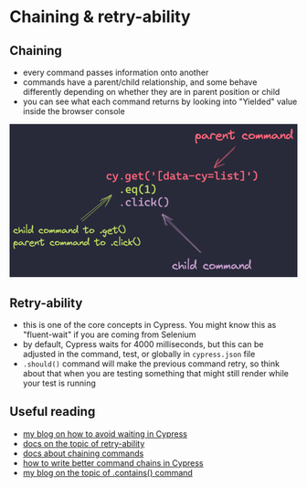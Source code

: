 # Chaining & retry-ability

## Chaining
- every command passes information onto another
- commands have a parent/child relationship, and some behave differently depending on whether they are in parent position or child
- you can see what each command returns by looking into "Yielded" value inside the browser console

![Command chains]('./../chaining.png)

## Retry-ability
- this is one of the core concepts in Cypress. You might know this as "fluent-wait" if you are coming from Selenium
- by default, Cypress waits for 4000 milliseconds, but this can be adjusted in the command, test, or globally in `cypress.json` file
- `.should()` command will make the previous command retry, so think about that when you are testing something that might still render while your test is running

## Useful reading
* [my blog on how to avoid waiting in Cypress](https://filiphric.com/waiting-in-cypress-and-how-to-avoid-it)
* [docs on the topic of retry-ability](https://docs.cypress.io/guides/core-concepts/retry-ability)
* [docs about chaining commands](https://docs.cypress.io/guides/core-concepts/introduction-to-cypress#Chains-of-Commands)
* [how to write better command chains in Cypress](https://filiphric.com/writing-better-command-chains-in-cypress)
* [my blog on the topic of .contains() command](https://filiphric.com/contains-an-overlooked-gem-in-cypress)